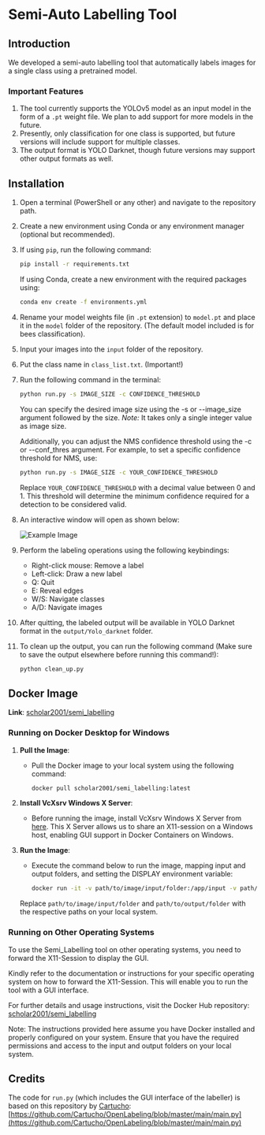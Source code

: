 # Semi-Auto Labelling Tool

## Introduction

We developed a semi-auto labelling tool that automatically labels images for a single class using a pretrained model.

### Important Features

1. The tool currently supports the YOLOv5 model as an input model in the form of a `.pt` weight file. We plan to add support for more models in the future.
2. Presently, only classification for one class is supported, but future versions will include support for multiple classes.
3. The output format is YOLO Darknet, though future versions may support other output formats as well.

## Installation

1. Open a terminal (PowerShell or any other) and navigate to the repository path.
2. Create a new environment using Conda or any environment manager (optional but recommended).
3. If using `pip`, run the following command:

   ```bash
   pip install -r requirements.txt
   ```

   If using Conda, create a new environment with the required packages using:

   ```bash
   conda env create -f environments.yml
   ```

4. Rename your model weights file (in `.pt` extension) to `model.pt` and place it in the `model` folder of the repository. (The default model included is for bees classification).
5. Input your images into the `input` folder of the repository.
6. Put the class name in `class_list.txt`. (Important!)
7. Run the following command in the terminal:

   ```bash
   python run.py -s IMAGE_SIZE -c CONFIDENCE_THRESHOLD
   ```
   You can specify the desired image size using the -s or --image_size argument followed by the size.
   *Note:* It takes only a single integer value as image size.

   Additionally, you can adjust the NMS confidence threshold using the -c or --conf_thres argument. For example, to set a specific confidence threshold for NMS, use:

   ```bash
   python run.py -s IMAGE_SIZE -c YOUR_CONFIDENCE_THRESHOLD
   ```

   Replace `YOUR_CONFIDENCE_THRESHOLD` with a decimal value between 0 and 1. This threshold will determine the minimum confidence required for a detection to be considered valid.
8. An interactive window will open as shown below:

   ![Example Image](https://github.com/scholar-2001/Semi_labelling/blob/master/Labellin_img.png?raw=true)

9. Perform the labeling operations using the following keybindings:

   - Right-click mouse: Remove a label
   - Left-click: Draw a new label
   - Q: Quit
   - E: Reveal edges
   - W/S: Navigate classes
   - A/D: Navigate images

10. After quitting, the labeled output will be available in YOLO Darknet format in the `output/Yolo_darknet` folder.
11. To clean up the output, you can run the following command (Make sure to save the output elsewhere before running this command!):

    ```bash
    python clean_up.py
    ```
## Docker Image

**Link**: [scholar2001/semi_labelling](https://hub.docker.com/r/scholar2001/semi_labelling)

### Running on Docker Desktop for Windows

1. **Pull the Image**:
   - Pull the Docker image to your local system using the following command:

     ```bash
     docker pull scholar2001/semi_labelling:latest
     ```

2. **Install VcXsrv Windows X Server**:
   - Before running the image, install VcXsrv Windows X Server from [here](https://sourceforge.net/projects/vcxsrv/). This X Server allows us to share an X11-session on a Windows host, enabling GUI support in Docker Containers on Windows.

3. **Run the Image**:
   - Execute the command below to run the image, mapping input and output folders, and setting the DISPLAY environment variable:

     ```bash
     docker run -it -v path/to/image/input/folder:/app/input -v path/to/output/folder:/app/output -e DISPLAY=host.docker.internal:0 -v /tmp/.X11-unix:/tmp/.X11-unix scholar2001/semi_labelling:latest
     ```

   Replace `path/to/image/input/folder` and `path/to/output/folder` with the respective paths on your local system.

### Running on Other Operating Systems

To use the Semi_Labelling tool on other operating systems, you need to forward the X11-Session to display the GUI.

Kindly refer to the documentation or instructions for your specific operating system on how to forward the X11-Session. This will enable you to run the tool with a GUI interface.

For further details and usage instructions, visit the Docker Hub repository: [scholar2001/semi_labelling](https://hub.docker.com/r/scholar2001/semi_labelling)

Note: The instructions provided here assume you have Docker installed and properly configured on your system. Ensure that you have the required permissions and access to the input and output folders on your local system.

## Credits

The code for `run.py` (which includes the GUI interface of the labeller) is based on this repository by [Cartucho](https://github.com/Cartucho): [https://github.com/Cartucho/OpenLabeling/blob/master/main/main.py](https://github.com/Cartucho/OpenLabeling/blob/master/main/main.py)
